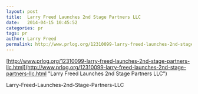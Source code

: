 ```yaml
---
layout: post
title:  Larry Freed Launches 2nd Stage Partners LLC
date:   2014-04-15 10:45:52
categories: pr
tags: pr
author: Larry Freed
permalink: http://www.prlog.org/12310099-larry-freed-launches-2nd-stage-partners-llc.html
---
```


[http://www.prlog.org/12310099-larry-freed-launches-2nd-stage-partners-llc.html](http://www.prlog.org/12310099-larry-freed-launches-2nd-stage-partners-llc.html "Larry Freed Launches 2nd Stage Partners LLC")

Larry-Freed-Launches-2nd-Stage-Partners-LLC